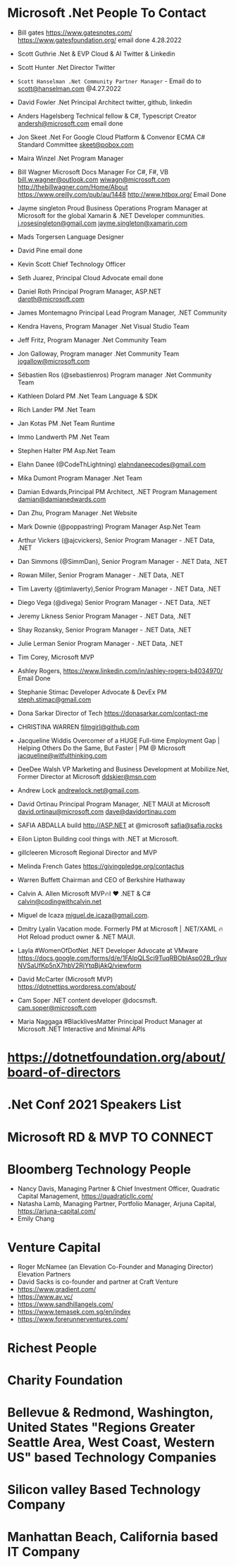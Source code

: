 # Microsoft .Net People To Contact
- Bill gates https://www.gatesnotes.com/ https://www.gatesfoundation.org/ email done 4.28.2022
- Scott Guthrie .Net & EVP Cloud & AI Twitter & Linkedin 
- Scott Hunter .Net Director Twitter
- `Scott Hanselman .Net Community Partner Manager` - Email do to scott@hanselman.com @4.27.2022
- David Fowler .Net Principal Architect twitter, github, linkedin
- Anders Hagelsberg Technical fellow & C#, Typescript Creator  andersh@microsoft.com email done
- Jon Skeet .Net For Google Cloud Platform & Convenor ECMA C# Standard Committee skeet@pobox.com
- Maira Winzel .Net Program Manager
- Bill Wagner Microsoft Docs Manager For C#, F#, VB bill.w.wagner@outlook.com wiwagn@microsoft.com http://thebillwagner.com/Home/About https://www.oreilly.com/pub/au/1448 http://www.htbox.org/ Email Done
- Jayme singleton Proud Business Operations Program Manager at Microsoft for the global Xamarin & .NET Developer communities. j.rosesingleton@gmail.com jayme.singleton@xamarin.com
- Mads Torgersen Language Designer
- David Pine email done
- Kevin Scott Chief Technology Officer
- Seth Juarez, Principal Cloud Advocate email done
- Daniel Roth Principal Program Manager, ASP.NET  daroth@microsoft.com
- James Montemagno Principal Lead Program Manager, .NET Community
- Kendra Havens, Program Manager .Net Visual Studio Team 
- Jeff Fritz, Program Manager .Net Community Team
- Jon Galloway, Program manager .Net Community Team jogallow@microsoft.com
- Sébastien Ros (@sebastienros)  Program manager .Net Community Team
- Kathleen Dolard PM .Net Team Language & SDK
- Rich Lander PM .Net Team
- Jan Kotas PM .Net Team Runtime
- Immo Landwerth PM .Net Team
- Stephen Halter PM Asp.Net Team
- Elahn Danee (@CodeThLightning) 	elahndaneecodes@gmail.com
- Mika Dumont Program Manager .Net Team
- Damian Edwards,Principal PM Architect, .NET Program Management damian@damianedwards.com
- Dan Zhu, Program Manager .Net Website
-  Mark Downie (@poppastring) Program Manager Asp.Net Team
-  Arthur Vickers (@ajcvickers), Senior Program Manager - .NET Data, .NET
-  Dan Simmons (@SimmDan), Senior Program Manager - .NET Data, .NET
-  Rowan Miller, Senior Program Manager - .NET Data, .NET
-  Tim Laverty (@timlaverty),Senior Program Manager - .NET Data, .NET
-  Diego Vega (@divega) Senior Program Manager - .NET Data, .NET
-  Jeremy Likness Senior Program Manager - .NET Data, .NET
-  Shay Rozansky, Senior Program Manager - .NET Data, .NET
-  Julie Lerman Senior Program Manager - .NET Data, .NET
-  Tim Corey, Microsoft MVP
-  Ashley Rogers, https://www.linkedin.com/in/ashley-rogers-b4034970/ Email Done

- Stephanie Stimac Developer Advocate & DevEx PM steph.stimac@gmail.com
- Dona Sarkar Director of Tech https://donasarkar.com/contact-me
- CHRISTINA WARREN filmgirl@github.com
- Jacqueline Widdis Overcomer of a HUGE Full-time Employment Gap | Helping Others Do the Same, But Faster | PM @ Microsoft jacqueline@witfulthinking.com
- DeeDee Walsh VP Marketing and Business Development at Mobilize.Net, Former Director at Microsoft ddskier@msn.com
- Andrew Lock  andrewlock.net@gmail.com.
- David Ortinau Principal Program Manager, .NET MAUI at Microsoft david.ortinau@microsoft.com dave@davidortinau.com
- SAFIA ABDALLA build http://ASP.NET at @microsoft safia@safia.rocks
- Eilon Lipton Building cool things with .NET at Microsoft.
- gillcleeren Microsoft Regional Director and MVP
- Melinda French Gates https://givingpledge.org/contactus
- Warren Buffett Chairman and CEO of Berkshire Hathaway 
- Calvin A. Allen Microsoft MVP🔥I ❤ .NET & C# calvin@codingwithcalvin.net
- Miguel de Icaza miguel.de.icaza@gmail.com.
- Dmitry Lyalin Vacation mode. Formerly PM at Microsoft | .NET/XAML 🔥 Hot Reload product owner & .NET MAUI.
- Layla #WomenOfDotNet .NET Developer Advocate at VMware https://docs.google.com/forms/d/e/1FAIpQLScj9TuqRBOblAsp02B_r9uvNVSaUfKp5nX7hbV2RjYtqBjAkQ/viewform
- David McCarter (Microsoft MVP) https://dotnettips.wordpress.com/about/
- Cam Soper .NET content developer @docsmsft. cam.soper@microsoft.com
- Maria Naggaga #BlacklivesMatter Principal Product Manager at Microsoft .NET Interactive and Minimal APIs 

# https://dotnetfoundation.org/about/board-of-directors
# .Net Conf 2021 Speakers List

# Microsoft RD & MVP TO CONNECT

# Bloomberg Technology People
- Nancy Davis, Managing Partner & Chief Investment Officer, Quadratic Capital Management, https://quadraticllc.com/
- Natasha Lamb, Managing Partner, Portfolio Manager, Arjuna Capital, https://arjuna-capital.com/
- Emily Chang

# Venture Capital
- Roger McNamee (an Elevation Co-Founder and Managing Director) Elevation Partners
- David Sacks is co-founder and partner at Craft Venture
- https://www.gradient.com/
- https://www.av.vc/
- https://www.sandhillangels.com/
- https://www.temasek.com.sg/en/index
- https://www.forerunnerventures.com/

# Richest People

# Charity Foundation

# Bellevue & Redmond, Washington, United States "Regions Greater Seattle Area, West Coast, Western US" based Technology Companies

# Silicon valley Based Technology Company

# Manhattan Beach, California based IT Company
